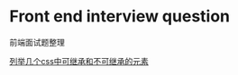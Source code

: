 # Front end interview question
前端面试题整理

[列举几个css中可继承和不可继承的元素](https://github.com/lingdianyiyuan/FEIQ/blob/master/列举几个css中可继承和不可继承的元素.md)

